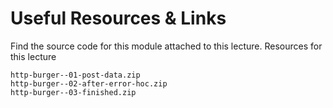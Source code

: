 # Useful Resources & Links

Find the source code for this module attached to this lecture.
Resources for this lecture

    http-burger--01-post-data.zip
    http-burger--02-after-error-hoc.zip
    http-burger--03-finished.zip